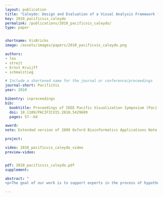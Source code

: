 ```yaml
---
layout: publication
title: "Caleydo: Design and Evaluation of a Visual Analysis Framework for Gene Expression Data in its Biological Context"
key: 2010_pacificvis_caleydo
permalink: /publications/2010_pacificvis_caleydo/
type: paper


shortname: VisBricks
image: /assets/images/papers/2010_pacificvis_caleydo.png

authors:
- lex
- streit
- Ernst Kruijff
- schmalstieg

# Include a shortened name for the journal or conference/proceedings
journal-short: PacificVis
year: 2010

bibentry: inproceedings
bib:
  booktitle: Proceedings of IEEE Pacific Visualization Symposium (PacificVis '10)
  doi: 10.1109/PACIFICVIS.2010.5429609
  pages: 57--64

award: 
note: Extended version of 2009 Oxford Bioinformatics Applications Note 

project:

video: 2010_pacificvis_caleydo_video
preview-video:


pdf: 2010_pacificvis_caleydo.pdf
supplement:

abstract: "
<p>The goal of our work is to support experts in the process of hypotheses generation concerning the roles of genes in diseases. For a deeper understanding of the complex interdependencies between genes, it is important to bring gene expressions (measurements) into context with pathways. Pathways, which are models of biological processes, are available in online databases. In these databases, large networks are decomposed into small sub-graphs for better manageability. This simplification results in a loss of context, as pathways are interconnected and genes can occur in multiple instances scattered over the network. Our main goal is therefore to present all relevant information, i.e., gene expressions, the relations between expression and pathways and between multiple pathways in a simple, yet effective way. To achieve this we employ two different multiple-view approaches. Traditional multiple views are used for large datasets or highly interactive visualizations, while a 2.5D technique is employed to support a seamless navigation of multiple pathways which simultaneously links to the expression of the  contained genes. This approach facilitates the understanding of the interconnection of pathways, and enables a non-distracting relation to gene expression data. We evaluated Caleydo with a group of users from the life science community. Users were asked to perform three tasks: pathway exploration, gene expression analysis and information comparison with and without visual links, which had to be conducted in four different conditions. Evaluation results show that the system can improve the process of understanding the complex network of pathways and the individual effects of gene expression regulation considerably. Especially the quality of the available contextual information and the spatial organization was rated good for the presented 2.5D setup.</p>"

---
```


